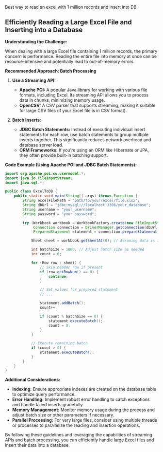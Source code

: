Best way to read an excel with 1 million records and insert into DB

## Efficiently Reading a Large Excel File and Inserting into a Database

**Understanding the Challenge:**

When dealing with a large Excel file containing 1 million records, the primary concern is performance. Reading the entire file into memory at once can be resource-intensive and potentially lead to out-of-memory errors.

**Recommended Approach: Batch Processing**

1. **Use a Streaming API:**

   - **Apache POI:** A popular Java library for working with various file formats, including Excel. Its streaming API allows you to process data in chunks, minimizing memory usage.
   - **OpenCSV:** A CSV parser that supports streaming, making it suitable for large CSV files (if your Excel file is in CSV format).

2. **Batch Inserts:**
   - **JDBC Batch Statements:** Instead of executing individual insert statements for each row, use batch statements to group multiple inserts together. This significantly reduces network overhead and database server load.
   - **ORM Frameworks:** If you're using an ORM like Hibernate or JPA, they often provide built-in batching support.

**Code Example (Using Apache POI and JDBC Batch Statements):**

```java
import org.apache.poi.ss.usermodel.*;
import java.io.FileInputStream;
import java.sql.*;

public class ExcelToDB {
    public static void main(String[] args) throws Exception {
        String excelFilePath = "path/to/your/excel/file.xlsx";
        String dbUrl = "jdbc:mysql://localhost:3306/your_database";
        String username = "your_username";
        String password = "your_password";

        try (Workbook workbook = WorkbookFactory.create(new FileInputStream(excelFilePath));
             Connection connection = DriverManager.getConnection(dbUrl, username, password);
             PreparedStatement statement = connection.prepareStatement("INSERT INTO your_table (column1, column2, ...) VALUES (?, ?, ...)")) {

            Sheet sheet = workbook.getSheetAt(0); // Assuming data is in the first sheet

            int batchSize = 1000; // Adjust batch size as needed
            int count = 0;

            for (Row row : sheet) {
                // Skip header row if present
                if (row.getRowNum() == 0) {
                    continue;
                }

                // Set values for prepared statement
                // ...

                statement.addBatch();
                count++;

                if (count % batchSize == 0) {
                    statement.executeBatch();
                    count = 0;
                }
            }

            // Execute remaining batch
            if (count > 0) {
                statement.executeBatch();
            }
        }
    }
}
```

**Additional Considerations:**

- **Indexing:** Ensure appropriate indexes are created on the database table to optimize query performance.
- **Error Handling:** Implement robust error handling to catch exceptions and handle failed inserts gracefully.
- **Memory Management:** Monitor memory usage during the process and adjust batch size or other parameters if necessary.
- **Parallel Processing:** For very large files, consider using multiple threads or processes to parallelize the reading and insertion operations.

By following these guidelines and leveraging the capabilities of streaming APIs and batch processing, you can efficiently handle large Excel files and insert their data into a database.
